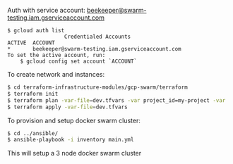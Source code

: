 Auth with service account:  beekeeper@swarm-testing.iam.gserviceaccount.com

```
$ gcloud auth list
                  Credentialed Accounts
ACTIVE  ACCOUNT
*       beekeeper@swarm-testing.iam.gserviceaccount.com
To set the active account, run:
    $ gcloud config set account `ACCOUNT`
```


To create network and instances:
```bash
$ cd terraform-infrastructure-modules/gcp-swarm/terraform
$ terraform init
$ terraform plan -var-file=dev.tfvars -var project_id=my-project -var
$ terraform apply -var-file=dev.tfvars
```

To provision and setup docker swarm cluster:
```bash
$ cd ../ansible/
$ ansible-playbook -i inventory main.yml
```

This will setup a 3 node docker swarm cluster